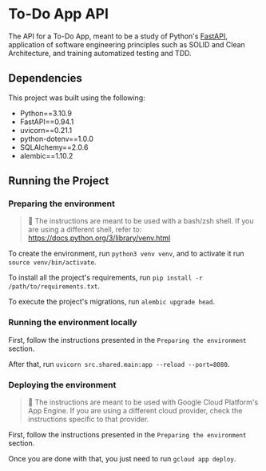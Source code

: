 # To-Do App API

The API for a To-Do App, meant to be a study of Python's [FastAPI](https://fastapi.tiangolo.com/), application of software engineering principles such as SOLID and Clean Architecture, and training automatized testing and TDD.

## Dependencies

This project was built using the following:

- Python==3.10.9
- FastAPI==0.94.1
- uvicorn==0.21.1
- python-dotenv==1.0.0
- SQLAlchemy==2.0.6
- alembic==1.10.2

## Running the Project

### Preparing the environment

> 🚧 The instructions are meant to be used with a bash/zsh shell. If you are using a different shell, refer to: https://docs.python.org/3/library/venv.html

To create the environment, run `python3 venv venv`, and to activate it run `source venv/bin/activate`.

To install all the project's requirements, run `pip install -r /path/to/requirements.txt`.

To execute the project's migrations, run `alembic upgrade head`.

### Running the environment locally

First, follow the instructions presented in the `Preparing the environment` section.

After that, run `uvicorn src.shared.main:app --reload --port=8080`.

### Deploying the environment

> 🚧 The instructions are meant to be used with Google Cloud Platform's App Engine. If you are using a different cloud provider, check the instructions specific to that provider.

First, follow the instructions presented in the `Preparing the environment` section.

Once you are done with that, you just need to run `gcloud app deploy`.
